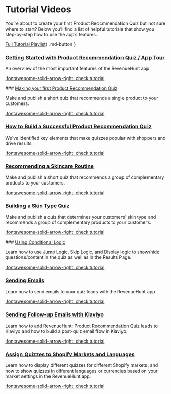 # Tutorial Videos

You’re about to create your first Product Reocmmendation Quiz but not sure where to start? Below you’ll find a list of helpful tutorials that show you step-by-step how to use the app’s features.

[Full Tutorial Playlist](https://www.youtube.com/@productrecommendationquiz1054){ .md-button }

### [Getting Started with Product Recommendation Quiz / App Tour](/tutorials/getting-started/)

An overview of the most important features of the RevenueHunt app.

[:fontawesome-solid-arrow-right: check tutorial](/tutorials/getting-started/)

### [Making your first Product Recommendation Quiz](/tutorials/making-first-quiz/)

Make and publish a short quiz that recommends a single product to your customers.

[:fontawesome-solid-arrow-right: check tutorial](/tutorials/making-first-quiz/)

### [How to Build a Successful Product Recommendation Quiz](/customer-success/how-to-build-succesful-quiz/)

We've identified key elements that make quizzes popular with shoppers and drive results.

[:fontawesome-solid-arrow-right: check tutorial](/customer-success/how-to-build-succesful-quiz/)

### [Recommending a Skincare Routine](/tutorials/skincare-routine/)

Make and publish a short quiz that recommends a group of complementary products to your customers.

[:fontawesome-solid-arrow-right: check tutorial](/tutorials/skincare-routine/)

### [Building a Skin Type Quiz](/tutorials/skintype-quiz/)

Make and publish a quiz that determines your customers' skin type and recommends a group of complementary products to your customers.

[:fontawesome-solid-arrow-right: check tutorial](/tutorials/skintype-quiz/)


### [Using Conditional Logic](/tutorials/conditional-logic/)

Learn how to use Jump Logic, Skip Logic, and Display logic to show/hide questions/content in the quiz as well as in the Results Page.

[:fontawesome-solid-arrow-right: check tutorial](/tutorials/conditional-logic/)

### [Sending Emails](/tutorials/sending-emails/)

Learn how to send emails to your quiz leads with the RevenueHunt app.

[:fontawesome-solid-arrow-right: check tutorial](/tutorials/sending-emails/)

### [Sending Follow-up Emails with Klaviyo](/tutorials/follow-up-emails-klaviyo/)

Learn how to add RevenueHunt: Product Recommendation Quiz leads to Klaviyo and how to build a post-quiz email flow in Klaviyo.

[:fontawesome-solid-arrow-right: check tutorial](/tutorials/follow-up-emails-klaviyo/)


### [Assign Quizzes to Shopify Markets and Languages](/tutorials/shopify-markets/)

Learn how to display different quizzes for different Shopify markets, and how to show quizzes in different languages or currencies based on your market settings in the RevenueHunt app.

[:fontawesome-solid-arrow-right: check tutorial](/tutorials/shopify-markets/)



